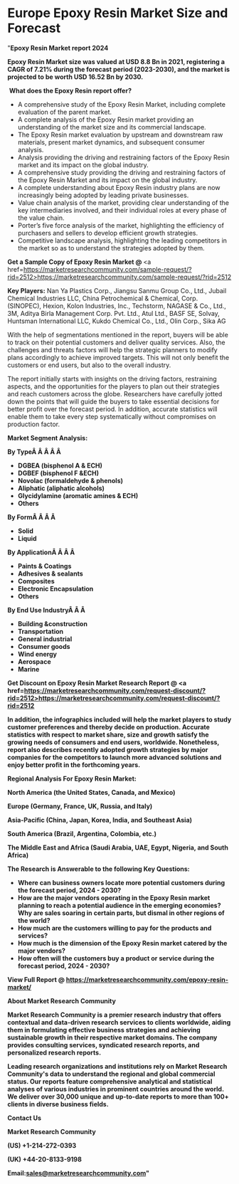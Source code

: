 # Europe Epoxy Resin Market Size and Forecast
"<strong>Epoxy Resin Market report 2024</strong>

<strong>Epoxy Resin Market size was valued at USD 8.8 Bn in 2021, registering a CAGR of 7.21% during the forecast period (2023-2030), and the market is projected to be worth USD 16.52 Bn by 2030.</strong>

 <strong><b>What does the Epoxy Resin report offer?</b></strong>
<ul>
  <li>A comprehensive study of the Epoxy Resin Market, including complete evaluation of the parent market.</li>
  <li>A complete analysis of the Epoxy Resin market providing an understanding of the market size and its commercial landscape.</li>
  <li>The Epoxy Resin market evaluation by upstream and downstream raw materials, present market dynamics, and subsequent consumer analysis.</li>
  <li>Analysis providing the driving and restraining factors of the Epoxy Resin market and its impact on the global industry.</li>
  <li>A comprehensive study providing the driving and restraining factors of the Epoxy Resin Market and its impact on the global industry.</li>
  <li>A complete understanding about Epoxy Resin industry plans are now increasingly being adopted by leading private businesses.</li>
  <li>Value chain analysis of the market, providing clear understanding of the key intermediaries involved, and their individual roles at every phase of the value chain.</li>
  <li>Porter’s five force analysis of the market, highlighting the efficiency of purchasers and sellers to develop efficient growth strategies.</li>
  <li>Competitive landscape analysis, highlighting the leading competitors in the market so as to understand the strategies adopted by them.</li>
</ul>

<strong>Get a Sample Copy of Epoxy Resin Market @ </strong><a href=https://marketresearchcommunity.com/sample-request/?rid=2512><u>https://marketresearchcommunity.com/sample-request/?rid=2512</u></a>

<strong>Key Players:</strong> 
Nan Ya Plastics Corp., Jiangsu Sanmu Group Co., Ltd., Jubail Chemical Industries LLC, China Petrochemical &amp; Chemical, Corp. (SINOPEC), Hexion, Kolon Industries, Inc., Techstorm, NAGASE &amp; Co., Ltd., 3M, Aditya Birla Management Corp. Pvt. Ltd., Atul Ltd., BASF SE, Solvay, Huntsman International LLC, Kukdo Chemical Co., Ltd., Olin Corp., Sika AG

With the help of segmentations mentioned in the report, buyers will be able to track on their potential customers and deliver quality services. Also, the challenges and threats factors will help the strategic planners to modify plans accordingly to achieve improved targets. This will not only benefit the customers or end users, but also to the overall industry.

The report initially starts with insights on the driving factors, restraining aspects, and the opportunities for the players to plan out their strategies and reach customers across the globe. Researchers have carefully jotted down the points that will guide the buyers to take essential decisions for better profit over the forecast period. In addition, accurate statistics will enable them to take every step systematically without compromises on production factor.

<strong>Market Segment Analysis:</strong>


<strong><strong>By TypeÂ Â Â Â Â  </strong></h4>
<ul>
 	<li>DGBEA (bisphenol A &amp; ECH)</li>
 	<li>DGBEF (bisphenol F &amp;ECH)</li>
 	<li>Novolac (formaldehyde &amp; phenols)</li>
 	<li>Aliphatic (aliphatic alcohols)</li>
 	<li>Glycidylamine (aromatic amines &amp; ECH)</li>
 	<li>Others</li>
</ul>
<strong><strong>By FormÂ Â Â Â  </strong></h4>
<ul>
 	<li>Solid</li>
 	<li>Liquid</li>
</ul>
<strong><strong>By ApplicationÂ Â Â Â  </strong></h4>
<ul>
 	<li>Paints &amp; Coatings</li>
 	<li>Adhesives &amp; sealants</li>
 	<li>Composites</li>
 	<li>Electronic Encapsulation</li>
 	<li>Others</li>
</ul>
<strong><strong>By End Use IndustryÂ Â Â  </strong></h4>
<ul>
 	<li>Building &amp;construction</li>
 	<li>Transportation</li>
 	<li>General industrial</li>
 	<li>Consumer goods</li>
 	<li>Wind energy</li>
 	<li>Aerospace</li>
 	<li>Marine</li>
</ul>

<strong>Get Discount on Epoxy Resin Market Research Report @ </b></strong><a href=https://marketresearchcommunity.com/request-discount/?rid=2512><u>https://marketresearchcommunity.com/request-discount/?rid=2512</u></a>

In addition, the infographics included will help the market players to study customer preferences and thereby decide on production. Accurate statistics with respect to market share, size and growth satisfy the growing needs of consumers and end users, worldwide. Nonetheless, report also describes recently adopted growth strategies by major companies for the competitors to launch more advanced solutions and enjoy better profit in the forthcoming years.

<strong>Regional Analysis For Epoxy Resin Market:</strong>

<strong>North America</strong> (the United States, Canada, and Mexico)

<strong>Europe</strong> (Germany, France, UK, Russia, and Italy)

<strong>Asia-Pacific</strong> (China, Japan, Korea, India, and Southeast Asia)

<strong>South America</strong> (Brazil, Argentina, Colombia, etc.)

<strong>The Middle East and Africa</strong> (Saudi Arabia, UAE, Egypt, Nigeria, and South Africa)

<strong>The Research is Answerable to the following Key Questions:</strong>
<ul>
 	<li>Where can business owners locate more potential customers during the forecast period, 2024 - 2030?</li>
 	<li>How are the major vendors operating in the Epoxy Resin market planning to reach a potential audience in the emerging economies? Why are sales soaring in certain parts, but dismal in other regions of the world?</li>
 	<li>How much are the customers willing to pay for the products and services?</li>
 	<li>How much is the dimension of the Epoxy Resin market catered by the major vendors?</li>
 	<li>How often will the customers buy a product or service during the forecast period, 2024 - 2030?</li>
</ul>

<strong>View Full Report @</strong> <a href=https://marketresearchcommunity.com/epoxy-resin-market/>https://marketresearchcommunity.com/epoxy-resin-market/</a>

<strong>About Market Research Community</strong>

Market Research Community is a premier research industry that offers contextual and data-driven research services to clients worldwide, aiding them in formulating effective business strategies and achieving sustainable growth in their respective market domains. The company provides consulting services, syndicated research reports, and personalized research reports.

Leading research organizations and institutions rely on Market Research Community's data to understand the regional and global commercial status. Our reports feature comprehensive analytical and statistical analyses of various industries in prominent countries around the world. We deliver over 30,000 unique and up-to-date reports to more than 100+ clients in diverse business fields.

<strong>Contact Us</strong>

<strong>Market Research Community</strong>

(US) +1-214-272-0393

(UK) +44-20-8133-9198

<strong>Email:</strong>sales@marketresearchcommunity.com"
